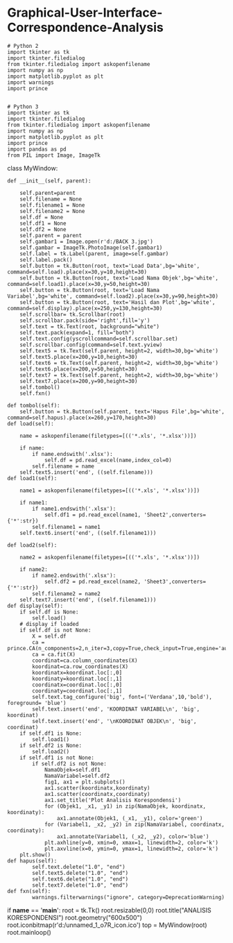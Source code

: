 # Graphical-User-Interface-Correspondence-Analysis

    # Python 2
    import tkinter as tk
    import tkinter.filedialog
    from tkinter.filedialog import askopenfilename
    import numpy as np
    import matplotlib.pyplot as plt
    import warnings
    import prince


    # Python 3
    import tkinter as tk
    import tkinter.filedialog
    from tkinter.filedialog import askopenfilename
    import numpy as np
    import matplotlib.pyplot as plt
    import prince
    import pandas as pd
    from PIL import Image, ImageTk




class MyWindow:
    
    def __init__(self, parent):

        self.parent=parent
        self.filename = None
        self.filename1 = None
        self.filename2 = None
        self.df = None
        self.df1 = None
        self.df2 = None
        self.parent = parent
        self.gambar1 = Image.open(r'd:/BACK 3.jpg')
        self.gambar = ImageTk.PhotoImage(self.gambar1)
        self.label = tk.Label(parent, image=self.gambar)
        self.label.pack()
        self.button = tk.Button(root, text='Load Data',bg='white', command=self.load).place(x=30,y=10,height=30)
        self.button = tk.Button(root, text='Load Nama Objek',bg='white', command=self.load1).place(x=30,y=50,height=30)
        self.button = tk.Button(root, text='Load Nama Variabel',bg='white', command=self.load2).place(x=30,y=90,height=30)
        self.button = tk.Button(root, text='Hasil dan Plot',bg='white', command=self.display).place(x=250,y=130,height=30)
        self.scrollbar= tk.Scrollbar(root)
        self.scrollbar.pack(side='right',fill='y')
        self.text = tk.Text(root, background="white")
        self.text.pack(expand=1, fill="both")
        self.text.config(yscrollcommand=self.scrollbar.set)
        self.scrollbar.config(command=self.text.yview)
        self.text5 = tk.Text(self.parent, height=2, width=30,bg='white')
        self.text5.place(x=200,y=10,height=30)
        self.text6 = tk.Text(self.parent, height=2, width=30,bg='white')
        self.text6.place(x=200,y=50,height=30)
        self.text7 = tk.Text(self.parent, height=2, width=30,bg='white')
        self.text7.place(x=200,y=90,height=30)
        self.tombol()
        self.fxn()

    def tombol(self):
        self.button = tk.Button(self.parent, text='Hapus File',bg='white', command=self.hapus).place(x=260,y=170,height=30)
    def load(self):

        name = askopenfilename(filetypes=[(('*.xls', '*.xlsx'))])

        if name:
            if name.endswith('.xlsx'):
                self.df = pd.read_excel(name,index_col=0)
            self.filename = name
        self.text5.insert('end', ((self.filename)))
    def load1(self):

        name1 = askopenfilename(filetypes=[(('*.xls', '*.xlsx'))])

        if name1:
            if name1.endswith('.xlsx'):
                self.df1 = pd.read_excel(name1, 'Sheet2',converters={'*':str})
            self.filename1 = name1
        self.text6.insert('end', ((self.filename1)))

    def load2(self):

        name2 = askopenfilename(filetypes=[(('*.xls', '*.xlsx'))])

        if name2:
            if name2.endswith('.xlsx'):
                self.df2 = pd.read_excel(name2, 'Sheet3',converters={'*':str})
            self.filename2 = name2
        self.text7.insert('end', ((self.filename1)))
    def display(self):
        if self.df is None:
            self.load()
        # display if loaded
        if self.df is not None:
            X = self.df
            ca = prince.CA(n_components=2,n_iter=3,copy=True,check_input=True,engine='auto',random_state=42)
            ca = ca.fit(X)
            coordinat=ca.column_coordinates(X)
            koordinat=ca.row_coordinates(X)
            koordinatx=koordinat.loc[:,0]
            koordinaty=koordinat.loc[:,1]
            coordinatx=coordinat.loc[:,0]
            coordinaty=coordinat.loc[:,1]
            self.text.tag_configure('big', font=('Verdana',10,'bold'), foreground= 'blue')
            self.text.insert('end', 'KOORDINAT VARIABEL\n', 'big', koordinat)
            self.text.insert('end', '\nKOORDINAT OBJEK\n', 'big', coordinat)
        if self.df1 is None:
            self.load1()
        if self.df2 is None:
            self.load2()
        if self.df1 is not None:
            if self.df2 is not None:
                NamaObjek=self.df1
                NamaVariabel=self.df2
                fig1, ax1 = plt.subplots()
                ax1.scatter(koordinatx,koordinaty)
                ax1.scatter(coordinatx,coordinaty)
                ax1.set_title('Plot Analisis Korespondensi')
                for (Objek1, _x1, _y1) in zip(NamaObjek, koordinatx, koordinaty):
                    ax1.annotate(Objek1, (_x1, _y1), color='green')
                for (Variabel1, _x2, _y2) in zip(NamaVariabel, coordinatx, coordinaty):
                    ax1.annotate(Variabel1, (_x2, _y2), color='blue')
                plt.axhline(y=0, xmin=0, xmax=1, linewidth=2, color='k')
                plt.axvline(x=0, ymin=0, ymax=1, linewidth=2, color='k')
        plt.show()
    def hapus(self):
            self.text.delete("1.0", "end")
            self.text5.delete("1.0", "end")
            self.text6.delete("1.0", "end")
            self.text7.delete("1.0", "end")
    def fxn(self):
            warnings.filterwarnings("ignore", category=DeprecationWarning)
            
if __name__ == '__main__':
    root = tk.Tk()
    root.resizable(0,0)
    root.title("ANALISIS KORESPONDENSI")
    root.geometry("600x500")
    root.iconbitmap(r'd:/unnamed_1_o7R_icon.ico')
    top = MyWindow(root)
    root.mainloop()
